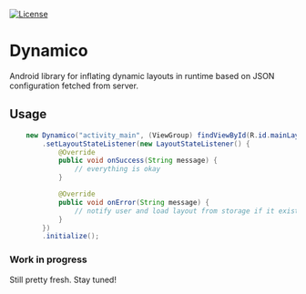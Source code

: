 [![License](https://img.shields.io/badge/License-Apache%202.0-blue.svg)](https://opensource.org/licenses/Apache-2.0)

# Dynamico

Android library for inflating dynamic layouts in runtime based on JSON configuration fetched from server.

## Usage

```java
	new Dynamico("activity_main", (ViewGroup) findViewById(R.id.mainLayout))
    	.setLayoutStateListener(new LayoutStateListener() {
        	@Override
            public void onSuccess(String message) {
            	// everything is okay
            }

            @Override
            public void onError(String message) {
            	// notify user and load layout from storage if it exists
            }
		})
        .initialize();
```

### Work in progress

Still pretty fresh. Stay tuned!
